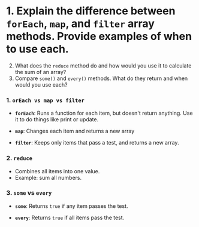 # 1. Explain the difference between `forEach`, `map`, and `filter` array methods. Provide examples of when to use each.
2. What does the `reduce` method do and how would you use it to calculate the sum of an array?
3. Compare `some()` and `every()` methods. What do they return and when would you use each?


### 1. **`orEach vs map vs filter`**

* **`forEach`**: Runs a function for each item, but doesn't return anything. Use it to do things like print or update.


* **`map`**: Changes each item and returns a new array

* **`filter`**: Keeps only items that pass a test, and returns a new array.


### 2. **`reduce`**

* Combines all items into one value.
* Example: sum all numbers.


### 3. **`some` vs `every`**

* **`some`**: Returns `true` if any item passes the test.


* **`every`**: Returns `true` if all items pass the test.
